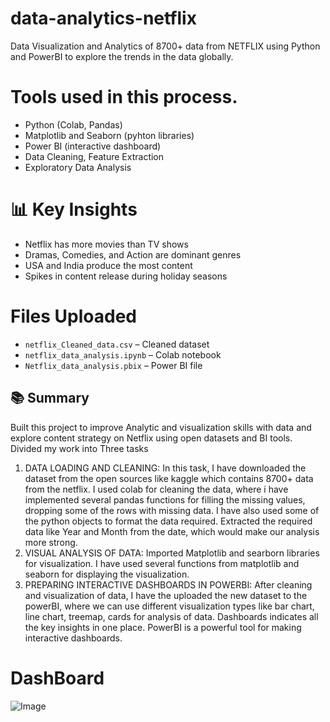 # data-analytics-netflix
Data Visualization and Analytics of 8700+ data from NETFLIX using Python and PowerBI to explore the trends in the data globally.

# Tools used in this process.
- Python (Colab, Pandas)
- Matplotlib and Seaborn (pyhton libraries)
- Power BI (interactive dashboard)
- Data Cleaning, Feature Extraction
- Exploratory Data Analysis

# 📊 Key Insights
- Netflix has more movies than TV shows
- Dramas, Comedies, and Action are dominant genres
- USA and India produce the most content
- Spikes in content release during holiday seasons

# Files Uploaded
- `netflix_Cleaned_data.csv` – Cleaned dataset
- `netflix_data_analysis.ipynb` – Colab notebook
- `Netflix_data_analysis.pbix` – Power BI file

## 📚 Summary
Built this project to improve Analytic and visualization skills with data and explore content strategy on Netflix using open datasets and BI tools. Divided my work into Three tasks
1) DATA LOADING AND CLEANING: In this task, I have downloaded the dataset from the open sources like kaggle which contains 8700+ data from the netflix. I used colab for cleaning the data, where i have implemented several pandas functions for filling the missing values, dropping some of the rows with missing data. I have also used some of the python objects to format the data required. Extracted the required data like Year and Month from the date, which would make our analysis more strong.
2) VISUAL ANALYSIS OF DATA: Imported Matplotlib and searborn libraries for visualization. I have used several functions from matplotlib and seaborn for displaying the visualization.
3) PREPARING INTERACTIVE DASHBOARDS IN POWERBI: After cleaning and visualization of data, I have the uploaded the new dataset to the powerBI, where we can use different visualization types like bar chart, line chart, treemap, cards for analysis of data. Dashboards indicates all the key insights in one place. PowerBI is a powerful tool for making interactive dashboards.

# DashBoard
![Image](https://github.com/user-attachments/assets/b6aad7c6-8ca3-48ee-9885-e567945978c8)
